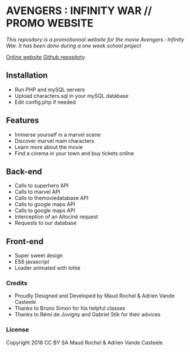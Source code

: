 # AVENGERS : INFINITY WAR // PROMO WEBSITE

*This repository is a promotionnal website for the movie Avengers : Infinity War. It has been done during a one week school project*

[Online website](https://klapdesign.fr/avengers/avengers_website/)
[Github repositoty](https://github.com/maudrochel/avengers_website)

## Installation
- Run PHP and mySQL servers
- Upload characters.sql in your mySQL database
- Edit config.php if needed

## Features
- Immerse yourself in a marvel scene
- Discover marvel main characters 
- Learn more about the movie 
- Find a cinema in your town and buy tickets online

## Back-end
- Calls to superhero API 
- Calls to marvel API 
- Calls to themoviedatabase API 
- Calls to google maps API
- Calls to google maps API
- Interception of an Allociné request
- Requests to our database

## Front-end
- Super sweet design
- ES6 javascript 
- Loader animated with lottie

### Credits 
- Proudly Designed and Developed by Maud Rochel & Adrien Vande Casteele
- Thanks to Bruno Simon for his helpful classes
- Thanks to Rémi de Juvigny and Gabriel Stik for their advices

### License 
Copyright 2018 CC BY SA Maud Rochel & Adrien Vande Casteele

